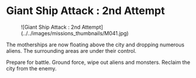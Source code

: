 # Giant Ship Attack : 2nd Attempt

<figure markdown>
  ![Giant Ship Attack : 2nd Attempt](../../images/missions_thumbnails/M041.jpg)
</figure>

The motherships are now floating above the city and dropping numerous aliens.
The surrounding areas are under their control.

Prepare for battle.
Ground force, wipe out aliens and monsters.
Reclaim the city from the enemy.
